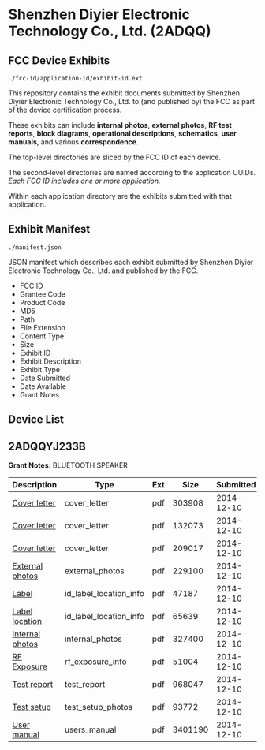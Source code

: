# Shenzhen Diyier Electronic Technology Co., Ltd. (2ADQQ)
## FCC Device Exhibits

```
./fcc-id/application-id/exhibit-id.ext
```

This repository contains the exhibit documents submitted by Shenzhen Diyier Electronic Technology Co., Ltd. to (and published by) the FCC as part of the device certification process.

These exhibits can include **internal photos**, **external photos**, **RF test reports**, **block diagrams**, **operational descriptions**, **schematics**, **user manuals**, and various **correspondence**.

The top-level directories are sliced by the FCC ID of each device.

The second-level directories are named according to the application UUIDs. *Each FCC ID includes one or more application.*

Within each application directory are the exhibits submitted with that application. 

## Exhibit Manifest

```
./manifest.json
```

JSON manifest which describes each exhibit submitted by Shenzhen Diyier Electronic Technology Co., Ltd. and published by the FCC.

- FCC ID
- Grantee Code
- Product Code
- MD5
- Path
- File Extension
- Content Type
- Size
- Exhibit ID
- Exhibit Description
- Exhibit Type
- Date Submitted
- Date Available
- Grant Notes

## Device List
## 2ADQQYJ233B
**Grant Notes:** BLUETOOTH SPEAKER

| Description | Type | Ext | Size | Submitted | Available |
| ----------- | ---- | --- | ---- | --------- | --------- |
| [Cover letter](2ADQQYJ233B/399b4d4c14c6902e31239d0b914bb2cb/2468316.pdf) | cover_letter | pdf | 303908 | 2014-12-10 | 2014-12-10 |
| [Cover letter](2ADQQYJ233B/399b4d4c14c6902e31239d0b914bb2cb/2468317.pdf) | cover_letter | pdf | 132073 | 2014-12-10 | 2014-12-10 |
| [Cover letter](2ADQQYJ233B/399b4d4c14c6902e31239d0b914bb2cb/2468318.pdf) | cover_letter | pdf | 209017 | 2014-12-10 | 2014-12-10 |
| [External photos](2ADQQYJ233B/399b4d4c14c6902e31239d0b914bb2cb/2468319.pdf) | external_photos | pdf | 229100 | 2014-12-10 | 2014-12-10 |
| [Label](2ADQQYJ233B/399b4d4c14c6902e31239d0b914bb2cb/2468320.pdf) | id_label_location_info | pdf | 47187 | 2014-12-10 | 2014-12-10 |
| [Label location](2ADQQYJ233B/399b4d4c14c6902e31239d0b914bb2cb/2468321.pdf) | id_label_location_info | pdf | 65639 | 2014-12-10 | 2014-12-10 |
| [Internal photos](2ADQQYJ233B/399b4d4c14c6902e31239d0b914bb2cb/2468322.pdf) | internal_photos | pdf | 327400 | 2014-12-10 | 2014-12-10 |
| [RF Exposure](2ADQQYJ233B/399b4d4c14c6902e31239d0b914bb2cb/2468324.pdf) | rf_exposure_info | pdf | 51004 | 2014-12-10 | 2014-12-10 |
| [Test report](2ADQQYJ233B/399b4d4c14c6902e31239d0b914bb2cb/2468326.pdf) | test_report | pdf | 968047 | 2014-12-10 | 2014-12-10 |
| [Test setup](2ADQQYJ233B/399b4d4c14c6902e31239d0b914bb2cb/2468327.pdf) | test_setup_photos | pdf | 93772 | 2014-12-10 | 2014-12-10 |
| [User manual](2ADQQYJ233B/399b4d4c14c6902e31239d0b914bb2cb/2468328.pdf) | users_manual | pdf | 3401190 | 2014-12-10 | 2014-12-10 |
